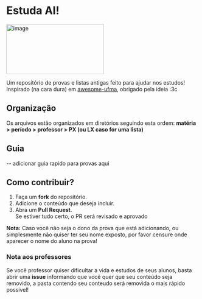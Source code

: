 # Estuda AI!
<img width="256" height="131" alt="image" src="https://github.com/user-attachments/assets/3ad5fbeb-34a8-40f8-99b2-1150cee13502" />


Um repositório de provas e listas antigas feito para ajudar nos estudos!  
Inspirado (na cara dura) em [awesome-ufma](https://github.com/elheremes/awesome-ufma/tree/master), obrigado pela ideia :3c

## Organização
Os arquivos estão organizados em diretórios seguindo esta ordem: **matéria > período > professor > PX (ou LX caso for uma lista)**

## Guia
-- adicionar guia rapido para provas aqui

## Como contribuir?
1. Faça um **fork** do repositório.  
2. Adicione o conteúdo que deseja incluir.  
3. Abra um **Pull Request**.  
Se estiver tudo certo, o PR será revisado e aprovado

**Nota:** Caso você não seja o dono da prova que está adicionando, ou simplesmente não quiser ter seu nome exposto, por favor censure onde aparecer o nome do aluno na prova!

### Nota aos professores
Se você professor quiser dificultar a vida e estudos de seus alunos, basta abrir uma **issue** informando que você quer que seu conteúdo seja removido, a pasta contendo seu conteudo será removida o mais rápido possivel!
